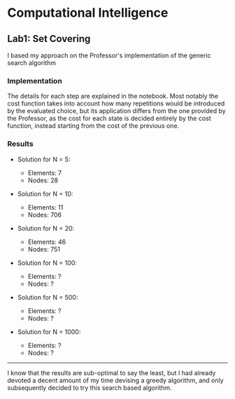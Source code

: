 # Computational Intelligence
## Lab1: Set Covering

I based my approach on the Professor's implementation of the generic search algorithm

### Implementation
The details for each step are explained in the notebook. Most notably the cost function takes into account how many repetitions would be introduced by the evaluated choice, but its application differs from the one provided by the Professor, as the cost for each state is decided entirely by the cost function, instead starting from the cost of the previous one.

### Results
- Solution for N = 5:
    - Elements: 7
    - Nodes: 28

- Solution for N = 10:
    - Elements: 11
    - Nodes: 706

- Solution for N = 20:
    - Elements: 46
    - Nodes: 751

- Solution for N = 100:
    - Elements: ?
    - Nodes: ?

- Solution for N = 500:
    - Elements: ?
    - Nodes: ?

- Solution for N = 1000:
    - Elements: ?
    - Nodes: ?

---
I know that the results are sub-optimal to say the least, but I had already devoted a decent amount of my time devising a greedy algorithm, and only subsequently decided to try this search based algorithm.
